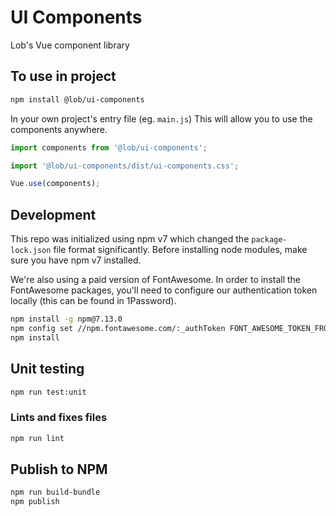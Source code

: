 # UI Components
Lob's Vue component library

## To use in project
```bash
npm install @lob/ui-components
```

In your own project's entry file (eg. `main.js`) This will allow you to use the components anywhere.
```javascript
import components from '@lob/ui-components';

import '@lob/ui-components/dist/ui-components.css';

Vue.use(components);

```

## Development
This repo was initialized using npm v7 which changed the `package-lock.json` file format significantly. Before installing node modules, make sure you have npm v7 installed.

We're also using a paid version of FontAwesome. In order to install the FontAwesome packages, you'll need to configure our authentication token locally (this can be found in 1Password).

```bash
npm install -g npm@7.13.0
npm config set //npm.fontawesome.com/:_authToken FONT_AWESOME_TOKEN_FROM_1PASS
npm install
```

## Unit testing
```bash
npm run test:unit
```

### Lints and fixes files
```bash
npm run lint
```

## Publish to NPM
```bash
npm run build-bundle
npm publish
```
